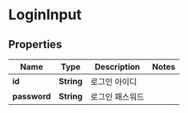 

# LoginInput


## Properties

Name | Type | Description | Notes
------------ | ------------- | ------------- | -------------
**id** | **String** | 로그인 아이디 | 
**password** | **String** | 로그인 패스워드 | 



